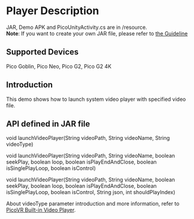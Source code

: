 # Player Description

JAR, Demo APK and PicoUnityActivity.cs are in /resource.     
**Note**: If you want to create your own JAR file, please refer to [the Guideline](http://static.appstore.picovr.com/docs/JarUnity/index.html)      

## Supported Devices
Pico Goblin, Pico Neo, Pico G2, Pico G2 4K 

## Introduction
This demo shows how to launch system video player with specified video file.

## API defined in JAR file
void launchVideoPlayer(String videoPath, String videoName, String videoType)  

void launchVideoPlayer(String videoPath, String videoName, boolean seekPlay, boolean loop, boolean isPlayEndAndClose, boolean isSinglePlayLoop, boolean isControl)

void launchVideoPlayer(String videoPath, String videoName, boolean seekPlay, boolean loop, boolean isPlayEndAndClose, boolean isSinglePlayLoop, boolean isControl, String json, int shouldPlayIndex)

About videoType parameter introduction and more information, refer to [PicoVR Built-in Video Player](http://static.appstore.picovr.com/docs/VideoPlayer/index.html).
